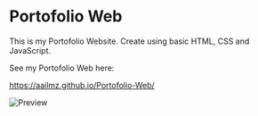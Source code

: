 # Portofolio Web
This is my Portofolio Website. Create using basic HTML, CSS and JavaScript.

See my Portofolio Web here:

https://aailmz.github.io/Portofolio-Web/

![Preview](https://github.com/user-attachments/assets/368d4aa3-6cc9-4988-8825-d0e34c5f4ba0)

